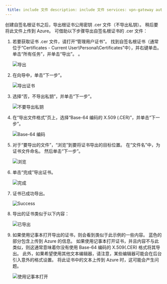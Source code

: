 ```yaml
---
 title: include 文件 description: include 文件 services: vpn-gateway author: cherylmc ms.service: vpn-gateway ms.topic: include origin.date: 03/21/2018 ms.date: 03/28/2018 ms.author: v-junlch ms.custom: include file
---
```

创建自签名根证书之后，导出根证书公用密钥 .cer 文件（不导出私钥）。 稍后要将此文件上传到 Azure。 可借助以下步骤导出自签名根证书的 .cer 文件：

1. 若要获取证书 .cer 文件，请打开“管理用户证书”。 找到自签名根证书（通常位于“Certificates - Current User\Personal\Certificates”中），并右键单击。 单击“所有任务”，并单击“导出”。 。

    ![导出](./media/vpn-gateway-certificates-export-public-key-include/export.png)
2. 在向导中，单击“下一步”。

    ![导出证书](./media/vpn-gateway-certificates-export-public-key-include/exportwizard.png)
3. 选择“否，不导出私钥”，并单击“下一步”。

    ![不要导出私钥](./media/vpn-gateway-certificates-export-public-key-include/notprivatekey.png)
4. 在“导出文件格式”页上，选择“Base-64 编码的 X.509 (.CER)”，并单击“下一步”。

    ![Base-64 编码](./media/vpn-gateway-certificates-export-public-key-include/base64.png)
5. 对于“要导出的文件”，“浏览”到要将证书导出的目标位置。 在“文件名”中，为证书文件命名。 然后单击“下一步”。

    ![浏览](./media/vpn-gateway-certificates-export-public-key-include/browse.png)
6. 单击“完成”导出证书。

    ![完成](./media/vpn-gateway-certificates-export-public-key-include/finish.png)
7. 证书已成功导出。

    ![Success](./media/vpn-gateway-certificates-export-public-key-include/success.png)
8. 导出的证书类似于以下内容：

    ![已导出](./media/vpn-gateway-certificates-export-public-key-include/exported.png)
9. 如果使用记事本打开导出的证书，则会看到类似于此示例的一些内容。 蓝色的部分包含上传到 Azure 的信息。 如果使用记事本打开证书，并且内容不与此类似，则这通常意味着你没有使用 Base-64 编码的 X.509(.CER) 格式将其导出。 此外，如果希望使用其他文本编辑器，请注意，某些编辑器可能会在后台引入意外的格式设置。 将此证书中的文本上传到 Azure 时，这可能会产生问题。

    ![使用记事本打开](./media/vpn-gateway-certificates-export-public-key-include/notepad.png)

<!-- ms.date: 03/28/2018 -->